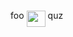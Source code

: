 foo <img src="svgs/b255c08b6cdb9cd02e3457bb3eda142d.svg?invert_in_darkmode" align=middle width=30.169453049999987pt height=26.76175259999998pt/> quz 